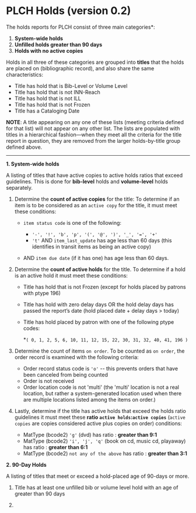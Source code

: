 # PLCH Holds (version 0.2)

The holds reports for PLCH consist of three main categories*:

1. **System-wide holds**
1. **Unfilled holds greater than 90 days**
1. **Holds with no active copies**

Holds in all three of these categories are grouped into **titles** that the holds are placed on (bibliographic record), and also share the same characteristics:
  * Title has hold that is Bib-Level or Volume Level
  * Title has hold that is not INN-Reach
  * Title has hold that is not ILL
  * Title has hold that is not Frozen
  * Title has a Cataloging Date

**NOTE**: A title appearing on any one of these lists (meeting criteria defined for that list) will not appear on any other list. The lists are populated with titles in a hierarchical fashion—when they meet all the criteria for the title report in question, they are removed from the larger holds-by-title group defined above.

---

**1. System-wide holds**

A listing of titles that have active copies to active holds ratios that exceed guidelines. This is done for **bib-level** holds and **volume-level** holds separately.

1. Determine the **count of active copies** for the title: To determine if an item is to be considered as an `active copy` for the title, it must meet these conditions:

   * `item status code` is one of the following:
      * `'-', '!', 'b', 'p', '(', '@', ')', '_', '=', '+'`
      * `'t'`  AND `item_last_update` has age less than 60 days (this identifies in transit items as being an active copy)

   * AND `item due date` (if it has one) has age less than 60 days.

1. Determine the **count of active holds** for the title. To determine if a hold is an active hold it must meet these conditions:

   * Title has hold that is not Frozen (except for holds placed by patrons with ptype 196)
   * Title has hold with zero delay days OR the hold delay days has passed the report’s date (hold placed date + delay days > today)
   * Title has hold placed by patron with one of the following ptype codes:

      *`( 0, 1, 2, 5, 6, 10, 11, 12, 15, 22, 30, 31, 32, 40, 41, 196 )`

1. Determine the count of items ```on order```. To be counted as `on order`, the order record is examined with the following criteria:

   * Order record status code is `'o'` -- this prevents orders that have been canceled from being counted
   * Order is not received
   * Order location code is not 'multi' (the 'multi' location is not a real location, but rather a system-generated location used when there are multiple locations listed among the items on order.)

1. Lastly, determine if the title has active holds that exceed the holds ratio guidelines it must meet these **ratio ```active holds```:```active copies```** (`active copies` are copies considered active plus copies on order) conditions:
   * MatType (bcode2) `'g'` (dvd) has ratio : **greater than 9:1**
   * MatType (bcode2) `'i', 'j', 'q'` (book on cd, music cd, playaway) has ratio : **greater than 6:1**
   * MatType (bcode2) `not any of the above` has ratio : **greater than 3:1**

**2. 90-Day Holds**

A listing of titles that meet or exceed a hold-placed age of 90-days or more.

1. Title has at least one unfilled bib or volume level hold with an age of greater than 90 days

1.

